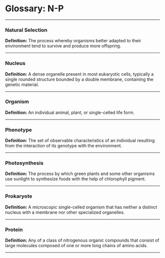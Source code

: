 # Glossary: N-P

---

### Natural Selection
**Definition:** The process whereby organisms better adapted to their environment tend to survive and produce more offspring.

---

### Nucleus
**Definition:** A dense organelle present in most eukaryotic cells, typically a single rounded structure bounded by a double membrane, containing the genetic material.

---

### Organism
**Definition:** An individual animal, plant, or single-celled life form.

---

### Phenotype
**Definition:** The set of observable characteristics of an individual resulting from the interaction of its genotype with the environment.

---

### Photosynthesis
**Definition:** The process by which green plants and some other organisms use sunlight to synthesize foods with the help of chlorophyll pigment.

---

### Prokaryote
**Definition:** A microscopic single-celled organism that has neither a distinct nucleus with a membrane nor other specialized organelles.

---

### Protein
**Definition:** Any of a class of nitrogenous organic compounds that consist of large molecules composed of one or more long chains of amino acids.

---
